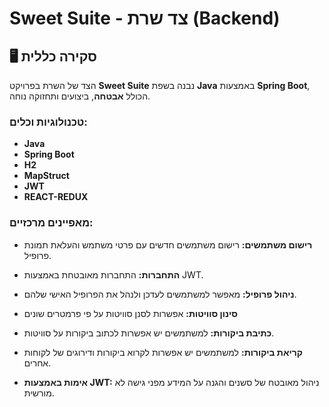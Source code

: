 # Sweet Suite - צד שרת (Backend)

## 🖥️ סקירה כללית
הצד של השרת בפרויקט **Sweet Suite** נבנה בשפת **Java** באמצעות **Spring Boot**, הכולל **אבטחה**, ביצועים ותחזוקה נוחה.

### טכנולוגיות וכלים:
- **Java** 
- **Spring Boot** 
- **H2** 
- **MapStruct** 
- **JWT**
- **REACT-REDUX**

### מאפיינים מרכזיים:
   - **רישום משתמשים:** רישום משתמשים חדשים עם פרטי משתמש והעלאת תמונת פרופיל.
   - **התחברות:** התחברות מאובטחת באמצעות JWT.
   - **ניהול פרופיל:** מאפשר למשתמשים לעדכן ולנהל את הפרופיל האישי שלהם.

   - **סינון סוויטות:** אפשרות לסנן סוויטות על פי פרמטרים שונים

   - **כתיבת ביקורות:** למשתמשים יש אפשרות לכתוב ביקורות על סוויטות.
   - **קריאת ביקורות:** למשתמשים יש אפשרות לקרוא ביקורות ודירוגים של לקוחות אחרים.


   - **אימות באמצעות JWT:** ניהול מאובטח של סשנים והגנה על המידע מפני גישה לא מורשית.


